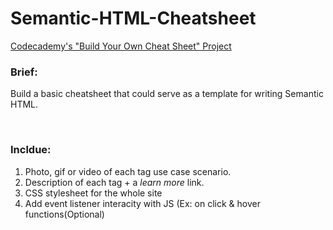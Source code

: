 # Semantic-HTML-Cheatsheet
<u>Codecademy's "Build Your Own Cheat Sheet" Project</u>

<h3>Brief:</h3> <p>Build a basic cheatsheet that could serve as a template for writing Semantic HTML.</p>
<br>
<h3>Incldue:</h3> <p>
  <ol>
    <li>Photo, gif or video of each tag use case scenario.</li>
    <li>Description of each tag + a <em>learn more</em> link.</li>
    <li>CSS stylesheet for the whole site</li>
    <li>Add event listener interacity with JS (Ex: on click & hover functions(Optional)</li>
  </ol></p>
<br>
